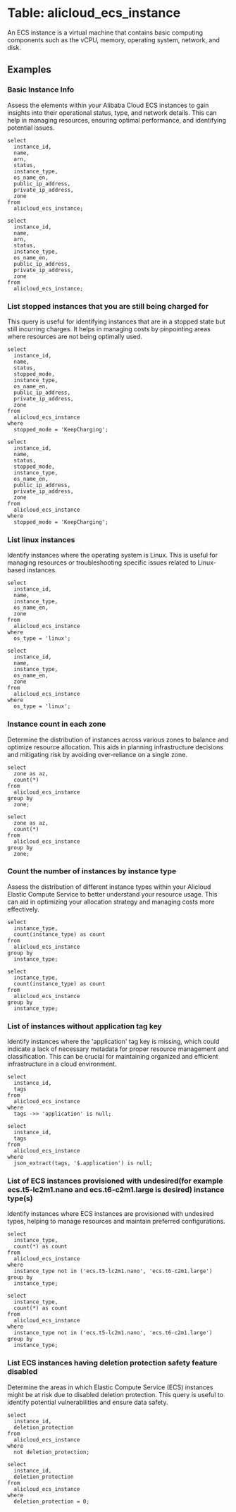 # Table: alicloud_ecs_instance

An ECS instance is a virtual machine that contains basic computing components such as the vCPU, memory, operating system, network, and disk.

## Examples

### Basic Instance Info
Assess the elements within your Alibaba Cloud ECS instances to gain insights into their operational status, type, and network details. This can help in managing resources, ensuring optimal performance, and identifying potential issues.
```sql+postgres
select
  instance_id,
  name,
  arn,
  status,
  instance_type,
  os_name_en,
  public_ip_address,
  private_ip_address,
  zone
from
  alicloud_ecs_instance;
```

```sql+sqlite
select
  instance_id,
  name,
  arn,
  status,
  instance_type,
  os_name_en,
  public_ip_address,
  private_ip_address,
  zone
from
  alicloud_ecs_instance;
```


### List stopped instances that you are still being charged for
This query is useful for identifying instances that are in a stopped state but still incurring charges. It helps in managing costs by pinpointing areas where resources are not being optimally used.
```sql+postgres
select
  instance_id,
  name,
  status,
  stopped_mode,
  instance_type,
  os_name_en,
  public_ip_address,
  private_ip_address,
  zone
from
  alicloud_ecs_instance
where
  stopped_mode = 'KeepCharging';
```

```sql+sqlite
select
  instance_id,
  name,
  status,
  stopped_mode,
  instance_type,
  os_name_en,
  public_ip_address,
  private_ip_address,
  zone
from
  alicloud_ecs_instance
where
  stopped_mode = 'KeepCharging';
```


### List linux instances
Identify instances where the operating system is Linux. This is useful for managing resources or troubleshooting specific issues related to Linux-based instances.
```sql+postgres
select
  instance_id,
  name,
  instance_type,
  os_name_en,
  zone
from
  alicloud_ecs_instance
where
  os_type = 'linux';
```

```sql+sqlite
select
  instance_id,
  name,
  instance_type,
  os_name_en,
  zone
from
  alicloud_ecs_instance
where
  os_type = 'linux';
```


### Instance count in each zone
Determine the distribution of instances across various zones to balance and optimize resource allocation. This aids in planning infrastructure decisions and mitigating risk by avoiding over-reliance on a single zone.

```sql+postgres
select
  zone as az,
  count(*)
from
  alicloud_ecs_instance
group by
  zone;
```

```sql+sqlite
select
  zone as az,
  count(*)
from
  alicloud_ecs_instance
group by
  zone;
```

### Count the number of instances by instance type
Assess the distribution of different instance types within your Alicloud Elastic Compute Service to better understand your resource usage. This can aid in optimizing your allocation strategy and managing costs more effectively.

```sql+postgres
select
  instance_type,
  count(instance_type) as count
from
  alicloud_ecs_instance
group by
  instance_type;
```

```sql+sqlite
select
  instance_type,
  count(instance_type) as count
from
  alicloud_ecs_instance
group by
  instance_type;
```

### List of instances without application tag key
Identify instances where the 'application' tag key is missing, which could indicate a lack of necessary metadata for proper resource management and classification. This can be crucial for maintaining organized and efficient infrastructure in a cloud environment.

```sql+postgres
select
  instance_id,
  tags
from
  alicloud_ecs_instance
where
  tags ->> 'application' is null;
```

```sql+sqlite
select
  instance_id,
  tags
from
  alicloud_ecs_instance
where
  json_extract(tags, '$.application') is null;
```

### List of ECS instances provisioned with undesired(for example ecs.t5-lc2m1.nano and ecs.t6-c2m1.large is desired) instance type(s)
Identify instances where ECS instances are provisioned with undesired types, helping to manage resources and maintain preferred configurations.

```sql+postgres
select
  instance_type,
  count(*) as count
from
  alicloud_ecs_instance
where
  instance_type not in ('ecs.t5-lc2m1.nano', 'ecs.t6-c2m1.large')
group by
  instance_type;
```

```sql+sqlite
select
  instance_type,
  count(*) as count
from
  alicloud_ecs_instance
where
  instance_type not in ('ecs.t5-lc2m1.nano', 'ecs.t6-c2m1.large')
group by
  instance_type;
```

### List ECS instances having deletion protection safety feature disabled
Determine the areas in which Elastic Compute Service (ECS) instances might be at risk due to disabled deletion protection. This query is useful to identify potential vulnerabilities and ensure data safety.

```sql+postgres
select
  instance_id,
  deletion_protection
from
  alicloud_ecs_instance
where
  not deletion_protection;
```

```sql+sqlite
select
  instance_id,
  deletion_protection
from
  alicloud_ecs_instance
where
  deletion_protection = 0;
```